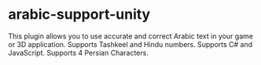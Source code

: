 # arabic-support-unity
This plugin allows you to use accurate and correct Arabic text in your game or 3D application. Supports Tashkeel and Hindu numbers. Supports C# and JavaScript. Supports 4 Persian Characters.

